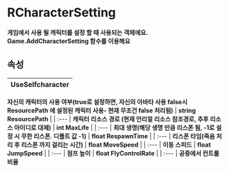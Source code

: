 # **RCharacterSetting**

 **게임에서 사용 될 캐릭터를 설정 할 때 사용되는 객체에요. Game.AddCharacterSetting 함수를 이용해요** 
## **속성**

| **UseSelfcharacter** |
| :--- |
 **자신의 캐릭터의 사용 여부(true로 설정하면, 자신의 아바타 사용 false시 ResourcePath 에 설정된 캐릭터 사용- 현재 무조건 false 처리됨)** 
| **string ResourcePath** |
| :--- |
 **캐릭터 리소스 경로 (현재 언리얼 리소스 참조경로, 추후 리소스 아이디로 대체)** 
| **int MaxLife** |
| :--- |
 **최대 생명(해당 생명 만큼 리스폰 됨, -1로 설정 시 무한 리스폰. 디폴트 값 -1)** 
| **float RespawnTime** |
| :--- |
 **리스폰 타임(죽음 처리 후 리스폰 까지 걸리는 시간)** 
| **float MoveSpeed** |
| :--- |
 **이동 스피드** 
| **float JumpSpeed** |
| :--- |
 **점프 높이** 
| **float FlyControlRate** |
| :--- |
 **공중에서 컨트롤 비율** 
